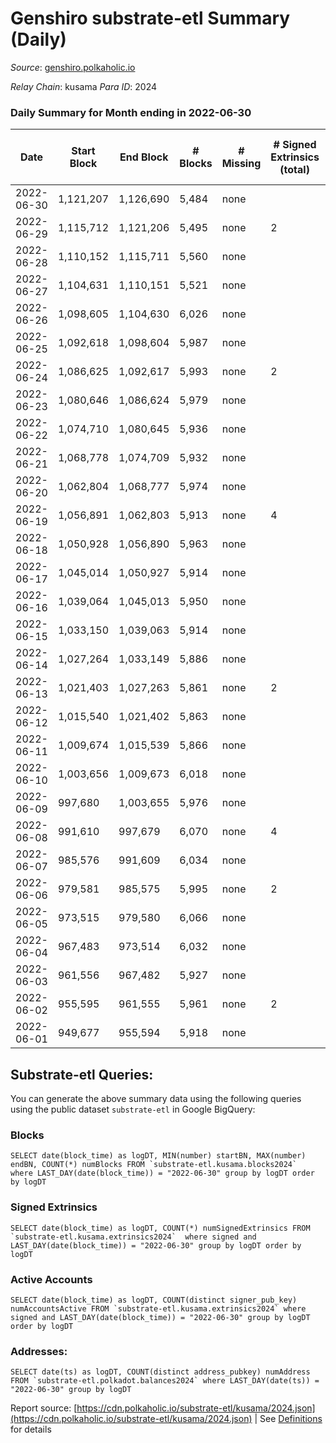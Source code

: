 # Genshiro substrate-etl Summary (Daily)

_Source_: [genshiro.polkaholic.io](https://genshiro.polkaholic.io)

*Relay Chain*: kusama
*Para ID*: 2024



### Daily Summary for Month ending in 2022-06-30


| Date | Start Block | End Block | # Blocks | # Missing | # Signed Extrinsics (total) | # Active Accounts | # Addresses with Balances | # Events | # Transfers | # XCM Transfers In | # XCM Transfers Out |
| ---- | ----------- | --------- | -------- | --------- | --------------------------- | ----------------- | ------------------------- | -------- | ----------- | ------------------ | ------------------- |
| 2022-06-30 | 1,121,207 | 1,126,690 | 5,484 | none  |  |  | 24 | 10,977 |   |   |   |
| 2022-06-29 | 1,115,712 | 1,121,206 | 5,495 | none  | 2 | 2 | 24 | 11,017 |   | 2  |   |
| 2022-06-28 | 1,110,152 | 1,115,711 | 5,560 | none  |  |  | 24 | 11,134 |   | 1  |   |
| 2022-06-27 | 1,104,631 | 1,110,151 | 5,521 | none  |  |  | 24 | 11,051 |   |   |   |
| 2022-06-26 | 1,098,605 | 1,104,630 | 6,026 | none  |  |  | 24 | 12,062 |   |   |   |
| 2022-06-25 | 1,092,618 | 1,098,604 | 5,987 | none  |  |  | 24 | 11,989 |   | 1  |   |
| 2022-06-24 | 1,086,625 | 1,092,617 | 5,993 | none  | 2 | 2 | 24 | 12,009 |   | 1  |   |
| 2022-06-23 | 1,080,646 | 1,086,624 | 5,979 | none  |  |  | 24 | 11,973 |   | 1  |   |
| 2022-06-22 | 1,074,710 | 1,080,645 | 5,936 | none  |  |  | 24 | 11,892 |   | 2  |   |
| 2022-06-21 | 1,068,778 | 1,074,709 | 5,932 | none  |  |  | 24 | 11,879 |   | 1  |   |
| 2022-06-20 | 1,062,804 | 1,068,777 | 5,974 | none  |  |  | 24 | 11,963 |   | 1  |   |
| 2022-06-19 | 1,056,891 | 1,062,803 | 5,913 | none  | 4 | 2 | 24 | 11,852 |   |   |   |
| 2022-06-18 | 1,050,928 | 1,056,890 | 5,963 | none  |  |  | 24 | 11,936 |   |   |   |
| 2022-06-17 | 1,045,014 | 1,050,927 | 5,914 | none  |  |  | 24 | 11,838 |   |   |   |
| 2022-06-16 | 1,039,064 | 1,045,013 | 5,950 | none  |  |  | 24 | 11,910 |   |   |   |
| 2022-06-15 | 1,033,150 | 1,039,063 | 5,914 | none  |  |  | 24 | 11,843 |   | 1  |   |
| 2022-06-14 | 1,027,264 | 1,033,149 | 5,886 | none  |  |  | 24 | 11,786 |   | 1  |   |
| 2022-06-13 | 1,021,403 | 1,027,263 | 5,861 | none  | 2 | 2 | 24 | 11,755 |   | 3  |   |
| 2022-06-12 | 1,015,540 | 1,021,402 | 5,863 | none  |  |  | 24 | 11,741 |   | 1  |   |
| 2022-06-11 | 1,009,674 | 1,015,539 | 5,866 | none  |  |  | 24 | 11,752 |   | 2  |   |
| 2022-06-10 | 1,003,656 | 1,009,673 | 6,018 | none  |  |  | 24 | 12,051 |   | 1  |   |
| 2022-06-09 | 997,680 | 1,003,655 | 5,976 | none  |  |  | 24 | 11,962 |   |   |   |
| 2022-06-08 | 991,610 | 997,679 | 6,070 | none  | 4 | 2 | 24 | 12,171 |   | 1  |   |
| 2022-06-07 | 985,576 | 991,609 | 6,034 | none  |  |  | 24 | 12,078 |   |   |   |
| 2022-06-06 | 979,581 | 985,575 | 5,995 | none  | 2 | 2 | 24 | 12,018 |   | 2  |   |
| 2022-06-05 | 973,515 | 979,580 | 6,066 | none  |  |  | 24 | 12,152 |   | 2  |   |
| 2022-06-04 | 967,483 | 973,514 | 6,032 | none  |  |  | 24 | 12,089 |   | 3  |   |
| 2022-06-03 | 961,556 | 967,482 | 5,927 | none  |  |  | 24 | 11,864 |   |   |   |
| 2022-06-02 | 955,595 | 961,555 | 5,961 | none  | 2 | 2 | 24 | 11,945 |   | 1  |   |
| 2022-06-01 | 949,677 | 955,594 | 5,918 | none  |  |  | 24 | 11,846 |   |   |   |

## Substrate-etl Queries:
You can generate the above summary data using the following queries using the public dataset `substrate-etl` in Google BigQuery:


### Blocks
```
SELECT date(block_time) as logDT, MIN(number) startBN, MAX(number) endBN, COUNT(*) numBlocks FROM `substrate-etl.kusama.blocks2024`  where LAST_DAY(date(block_time)) = "2022-06-30" group by logDT order by logDT
```


### Signed Extrinsics
```
SELECT date(block_time) as logDT, COUNT(*) numSignedExtrinsics FROM `substrate-etl.kusama.extrinsics2024`  where signed and LAST_DAY(date(block_time)) = "2022-06-30" group by logDT order by logDT
```


### Active Accounts
```
SELECT date(block_time) as logDT, COUNT(distinct signer_pub_key) numAccountsActive FROM `substrate-etl.kusama.extrinsics2024` where signed and LAST_DAY(date(block_time)) = "2022-06-30" group by logDT order by logDT
```


### Addresses:
```
SELECT date(ts) as logDT, COUNT(distinct address_pubkey) numAddress FROM `substrate-etl.polkadot.balances2024` where LAST_DAY(date(ts)) = "2022-06-30" group by logDT
```



Report source: [https://cdn.polkaholic.io/substrate-etl/kusama/2024.json](https://cdn.polkaholic.io/substrate-etl/kusama/2024.json) | See [Definitions](/DEFINITIONS.md) for details
